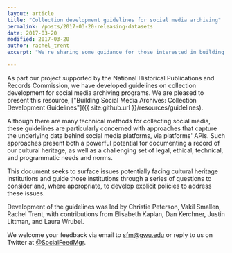 ```yaml
---
layout: article
title: "Collection development guidelines for social media archiving"
permalink: /posts/2017-03-20-releasing-datasets
date: 2017-03-20
modified: 2017-03-20
author: rachel_trent
excerpt: "We're sharing some guidance for those interested in building social media archives or collections."

---
```


As part our project supported by the National Historical Publications and Records Commission, we have developed
guidelines on collection development for social media archiving programs. We are pleased
to present this resource, ["Building Social Media Archives: Collection
Development Guidelines"]({{ site.github.url }}/resources/guidelines).


Although there are many technical methods for collecting social media, these guidelines
are particularly concerned with approaches that capture the underlying data behind social
media platforms, via platforms' APIs. Such approaches present both a powerful potential for
documenting a record of our cultural heritage, as well as a challenging set of legal,
ethical, technical, and programmatic needs and norms.

This document seeks to surface issues potentially facing cultural heritage institutions
and guide those institutions through a series of questions to consider and, where appropriate,
to develop explicit policies to address these issues.

Development of the guidelines was led by Christie Peterson, Vakil Smallen, Rachel Trent, with contributions from Elisabeth Kaplan, Dan Kerchner, Justin Littman, and Laura Wrubel.

We welcome your feedback via email to sfm@gwu.edu or reply to us on Twitter at
[@SocialFeedMgr](http://twitter.com/SocialFeedMgr).
